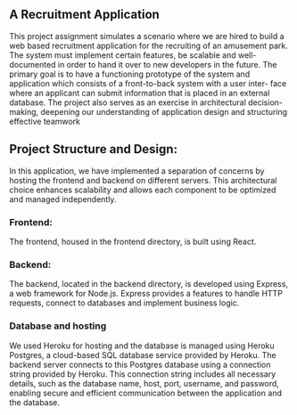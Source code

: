 ## A Recruitment Application
This project assignment simulates a scenario where we are hired to build a
web based recruitment application for the recruiting of an amusement park. The system
must implement certain features, be scalable and well-documented in order to hand it
over to new developers in the future. The primary goal is to have a functioning prototype
of the system and application which consists of a front-to-back system with a user inter-
face where an applicant can submit information that is placed in an external database.
The project also serves as an exercise in architectural decision-making, deepening our
understanding of application design and structuring effective teamwork

## Project Structure and Design:
In this application, we have implemented a separation of concerns by hosting the frontend and backend on different servers. This architectural choice enhances scalability and allows each component to be optimized and managed independently.

### Frontend:
The frontend, housed in the frontend directory, is built using React.
### Backend:
The backend, located in the backend directory, is developed using Express, a web framework for Node.js. Express provides a features to handle HTTP requests, connect to databases and implement business logic.

### Database and hosting
We used Heroku for hosting and the database is managed using Heroku Postgres, a cloud-based SQL database service provided by Heroku. The backend server connects to this Postgres database using a connection string provided by Heroku. This connection string includes all necessary details, such as the database name, host, port, username, and password, enabling secure and efficient communication between the application and the database.
